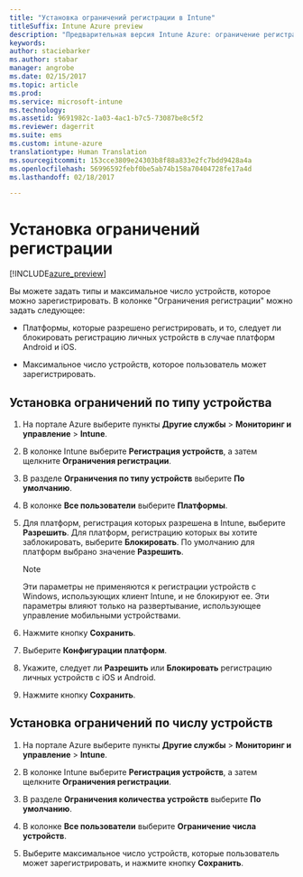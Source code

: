 ```yaml
---
title: "Установка ограничений регистрации в Intune"
titleSuffix: Intune Azure preview
description: "Предварительная версия Intune Azure: ограничение регистрации по типу платформы и установка ограничения на регистрацию устройств в Intune. "
keywords: 
author: staciebarker
ms.author: stabar
manager: angrobe
ms.date: 02/15/2017
ms.topic: article
ms.prod: 
ms.service: microsoft-intune
ms.technology: 
ms.assetid: 9691982c-1a03-4ac1-b7c5-73087be8c5f2
ms.reviewer: dagerrit
ms.suite: ems
ms.custom: intune-azure
translationtype: Human Translation
ms.sourcegitcommit: 153cce3809e24303b8f88a833e2fc7bdd9428a4a
ms.openlocfilehash: 56996592febf0be5ab74b158a70404728fe17a4d
ms.lasthandoff: 02/18/2017

---
```


# <a name="set-enrollment-restrictions"></a>Установка ограничений регистрации 

[!INCLUDE[azure_preview](../includes/azure_preview.md)]

Вы можете задать типы и максимальное число устройств, которое можно зарегистрировать. В колонке "Ограничения регистрации" можно задать следующее:

- Платформы, которые разрешено регистрировать, и то, следует ли блокировать регистрацию личных устройств в случае платформ Android и iOS.

- Максимальное число устройств, которое пользователь может зарегистрировать.

## <a name="set-device-type-restrictions"></a>Установка ограничений по типу устройства

1. На портале Azure выберите пункты **Другие службы** > **Мониторинг и управление** > **Intune**.

2. В колонке Intune выберите **Регистрация устройств**, а затем щелкните **Ограничения регистрации**.

3. В разделе **Ограничения по типу устройств** выберите **По умолчанию**.

4. В колонке **Все пользователи** выберите **Платформы**.

5. Для платформ, регистрация которых разрешена в Intune, выберите **Разрешить**. Для платформ, регистрацию которых вы хотите заблокировать, выберите **Блокировать**. По умолчанию для платформ выбрано значение **Разрешить**. 

    >[!NOTE]
    >Эти параметры не применяются к регистрации устройств с Windows, использующих клиент Intune, и не блокируют ее. Эти параметры влияют только на развертывание, использующее управление мобильными устройствами. 

6. Нажмите кнопку **Сохранить**.

7. Выберите **Конфигурации платформ**.

8. Укажите, следует ли **Разрешить** или **Блокировать** регистрацию личных устройств с iOS и Android.

9. Нажмите кнопку **Сохранить**.

## <a name="set-device-limit-restrictions"></a>Установка ограничений по числу устройств

1. На портале Azure выберите пункты **Другие службы** > **Мониторинг и управление** > **Intune**.

2. В колонке Intune выберите **Регистрация устройств**, а затем щелкните **Ограничения регистрации**.

3. В разделе **Ограничения количества устройств** выберите **По умолчанию**.

4. В колонке **Все пользователи** выберите **Ограничение числа устройств**.

5. Выберите максимальное число устройств, которые пользователь может зарегистрировать, и нажмите кнопку **Сохранить**.

